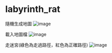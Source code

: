 # labyrinth_rat
隨機生成地圖
![image](https://github.com/kenny1208/labyrinth_rat/assets/79733494/62e3e1d7-8a14-4ec6-94ff-77d6f9df7fc5)

載入地圖檔
![image](https://github.com/kenny1208/labyrinth_rat/assets/79733494/3ff5fb06-83ed-4290-b703-e1822fdd6be5)

走迷宮(綠色為走過路徑，紅色為正確路徑)
![image](https://github.com/kenny1208/labyrinth_rat/assets/79733494/b0934de7-86ed-4cee-9e57-21026776d7e5)

